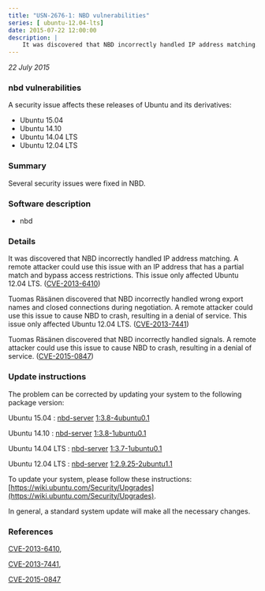 ```yaml
---
title: "USN-2676-1: NBD vulnerabilities"
series: [ ubuntu-12.04-lts]
date: 2015-07-22 12:00:00
description: |
    It was discovered that NBD incorrectly handled IP address matching. A remote attacker could use this issue with an IP address that has a partial match and bypass access restrictions. This issue only affected Ubuntu 12.04 LTS. ([CVE-2013-6410](http://people.ubuntu.com/~ubuntu-security/cve/CVE-2013-6410))
--- 
```

 
 

*22 July 2015*

### nbd vulnerabilities

A security issue affects these releases of Ubuntu and its derivatives:

* Ubuntu 15.04
* Ubuntu 14.10
* Ubuntu 14.04 LTS
* Ubuntu 12.04 LTS

### Summary

Several security issues were fixed in NBD. 

### Software description

* nbd 

### Details

It was discovered that NBD incorrectly handled IP address matching. A remote attacker could use this issue with an IP address that has a partial match and bypass access restrictions. This issue only affected Ubuntu 12.04 LTS. ([CVE-2013-6410](http://people.ubuntu.com/~ubuntu-security/cve/CVE-2013-6410))

Tuomas Räsänen discovered that NBD incorrectly handled wrong export names and closed connections during negotiation. A remote attacker could use this issue to cause NBD to crash, resulting in a denial of service. This issue only affected Ubuntu 12.04 LTS. ([CVE-2013-7441](http://people.ubuntu.com/~ubuntu-security/cve/CVE-2013-7441))

Tuomas Räsänen discovered that NBD incorrectly handled signals. A remote attacker could use this issue to cause NBD to crash, resulting in a denial of service. ([CVE-2015-0847](http://people.ubuntu.com/~ubuntu-security/cve/CVE-2015-0847)) 

### Update instructions

The problem can be corrected by updating your system to the following package version:

Ubuntu 15.04
 : [nbd-server](https://launchpad.net/ubuntu/+source/nbd) <span> [1:3.8-4ubuntu0.1](https://launchpad.net/ubuntu/+source/nbd/1:3.8-4ubuntu0.1) </span> 

Ubuntu 14.10
 : [nbd-server](https://launchpad.net/ubuntu/+source/nbd) <span> [1:3.8-1ubuntu0.1](https://launchpad.net/ubuntu/+source/nbd/1:3.8-1ubuntu0.1) </span> 

Ubuntu 14.04 LTS
 : [nbd-server](https://launchpad.net/ubuntu/+source/nbd) <span> [1:3.7-1ubuntu0.1](https://launchpad.net/ubuntu/+source/nbd/1:3.7-1ubuntu0.1) </span> 

Ubuntu 12.04 LTS
 : [nbd-server](https://launchpad.net/ubuntu/+source/nbd) <span> [1:2.9.25-2ubuntu1.1](https://launchpad.net/ubuntu/+source/nbd/1:2.9.25-2ubuntu1.1) </span> 

To update your system, please follow these instructions: [https://wiki.ubuntu.com/Security/Upgrades](https://wiki.ubuntu.com/Security/Upgrades).

In general, a standard system update will make all the necessary changes. 

### References

 
 [CVE-2013-6410](http://people.ubuntu.com/~ubuntu-security/cve/CVE-2013-6410), 

 [CVE-2013-7441](http://people.ubuntu.com/~ubuntu-security/cve/CVE-2013-7441), 

 [CVE-2015-0847](http://people.ubuntu.com/~ubuntu-security/cve/CVE-2015-0847)
 


